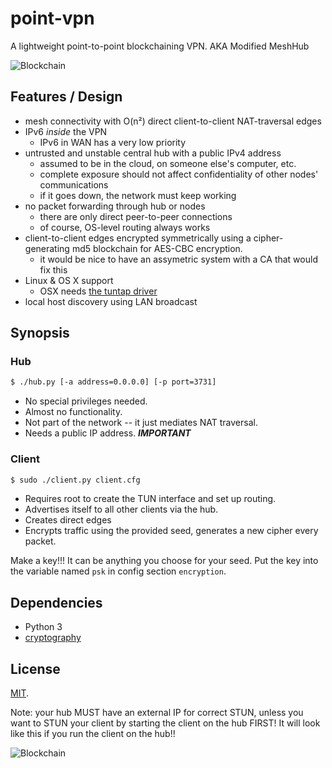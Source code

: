 # point-vpn

A lightweight point-to-point blockchaining VPN.
AKA Modified MeshHub


![Blockchain](https://i.imgur.com/j59VkI8.gif)


## Features / Design

* mesh connectivity with O(n²) direct client-to-client NAT-traversal edges
* IPv6 *inside* the VPN
	* IPv6 in WAN has a very low priority
* untrusted and unstable central hub with a public IPv4 address
	* assumed to be in the cloud, on someone else's computer, etc.
	* complete exposure should not affect confidentiality of other nodes' communications
	* if it goes down, the network must keep working
* no packet forwarding through hub or nodes
	* there are only direct peer-to-peer connections
	* of course, OS-level routing always works
* client-to-client edges encrypted symmetrically using a cipher-generating md5 blockchain for AES-CBC encryption.
    * it would be nice to have an assymetric system with a CA that would fix this
* Linux & OS X support
	* OSX needs [the tuntap driver](http://tuntaposx.sourceforge.net/)
* local host discovery using LAN broadcast

## Synopsis

### Hub

```bash
$ ./hub.py [-a address=0.0.0.0] [-p port=3731]
```

* No special privileges needed.
* Almost no functionality.
* Not part of the network -- it just mediates NAT traversal.
* Needs a public IP address. ***IMPORTANT***


### Client

```bash
$ sudo ./client.py client.cfg
```

* Requires root to create the TUN interface and set up routing.
* Advertises itself to all other clients via the hub.
* Creates direct edges
* Encrypts traffic using the provided seed, generates a new cipher every packet.


Make a key!!! It can be anything you choose for your seed.
Put the key into the variable named `psk` in config section `encryption`.


## Dependencies

* Python 3
* [cryptography](https://pypi.python.org/pypi/cryptography)

## License

[MIT](https://github.com/ziman/meshub/blob/master/LICENSE).

Note: your hub MUST have an external IP for correct STUN, unless you want to STUN your client by starting the client on the hub FIRST! It will look like this if you run the client on the hub!!

![Blockchain](https://i.imgur.com/Hd9bftk.gif)
